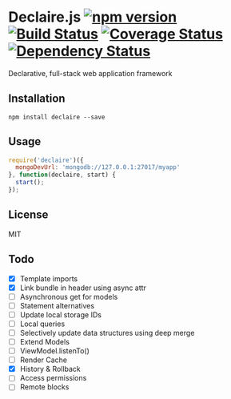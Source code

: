 Declaire.js [![npm version](https://badge.fury.io/js/declaire.svg)](http://badge.fury.io/js/declaire) [![Build Status](https://travis-ci.org/syntheticore/declaire.svg?branch=master)](https://travis-ci.org/syntheticore/declaire) [![Coverage Status](https://coveralls.io/repos/syntheticore/declaire/badge.svg)](https://coveralls.io/r/syntheticore/declaire) [![Dependency Status](https://david-dm.org/syntheticore/declaire.svg)](https://david-dm.org/syntheticore/declaire)
=========

Declarative, full-stack web application framework

## Installation

    npm install declaire --save

## Usage

  ```JavaScript
  require('declaire')({
    mongoDevUrl: 'mongodb://127.0.0.1:27017/myapp'
  }, function(declaire, start) {
    start();
  });
  ```

## License

  MIT

## Todo

  - [x] Template imports
  - [x] Link bundle in header using async attr
  - [ ] Asynchronous get for models
  - [ ] Statement alternatives
  - [ ] Update local storage IDs
  - [ ] Local queries
  - [ ] Selectively update data structures using deep merge
  - [ ] Extend Models
  - [ ] ViewModel.listenTo()
  - [ ] Render Cache
  - [x] History & Rollback
  - [ ] Access permissions
  - [ ] Remote blocks
